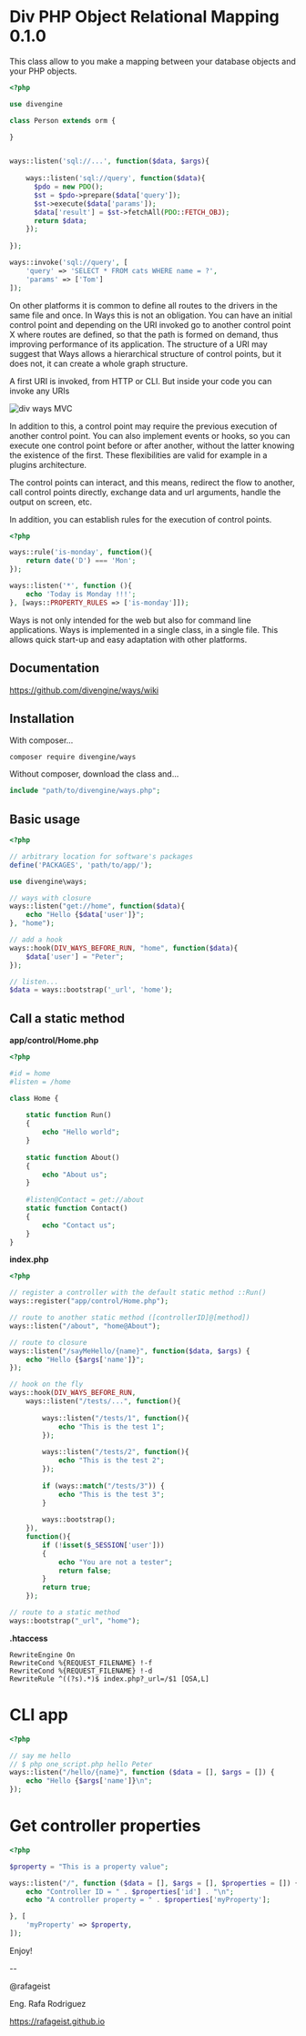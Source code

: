 ﻿# Div PHP Object Relational Mapping 0.1.0

This class allow to you make a mapping between your database objects and
your PHP objects.

```php
<?php

use divengine

class Person extends orm {

}


ways::listen('sql://...', function($data, $args){
    
	ways::listen('sql://query', function($data){
	  $pdo = new PDO();
	  $st = $pdo->prepare($data['query']);
	  $st->execute($data['params']);
	  $data['result'] = $st->fetchAll(PDO::FETCH_OBJ);
	  return $data;
	});
	
});

ways::invoke('sql://query', [
    'query' => 'SELECT * FROM cats WHERE name = ?',
    'params' => ['Tom']
]);

```


On other platforms it is common to define all routes to 
the drivers in the same file and once. In Ways this 
is not an obligation. You can have an initial control 
point and depending on the URI invoked go to another 
control point X where routes are defined, so that the 
path is formed on demand, thus improving performance 
of its application. The structure of a URI may suggest 
that Ways allows a hierarchical structure of control points, 
but it does not, it can create a whole graph structure.

A first URI is invoked, from HTTP or CLI. But inside your code
you can invoke any URIs

![div ways MVC](https://github.com/divengine/resources/raw/master/div-ways/cards/div-ways-mvc-sample.png)

In addition to this, a control point may require the 
previous execution of another control point. You can also 
implement events or hooks, so you can execute one control 
point before or after another, without the latter knowing 
the existence of the first. These flexibilities are valid 
for example in a plugins architecture.

The control points can interact, and this means, redirect 
the flow to another, call control points directly, exchange 
data and url arguments, handle the output on screen, etc.

In addition, you can establish rules for the execution of 
control points.

```php
<?php

ways::rule('is-monday', function(){
    return date('D') === 'Mon';
});

ways::listen('*', function (){
    echo 'Today is Monday !!!';
}, [ways::PROPERTY_RULES => ['is-monday']]);

```

Ways is not only intended for the web but also for 
command line applications. Ways is implemented in a 
single class, in a single file. This allows quick start-up
and easy adaptation with other platforms.

## Documentation
https://github.com/divengine/ways/wiki

## Installation

With composer...
```
composer require divengine/ways
```

Without composer, download the class and...

```php
include "path/to/divengine/ways.php";
```

## Basic usage
```php
<?php

// arbitrary location for software's packages
define('PACKAGES', 'path/to/app/');

use divengine\ways;

// ways with closure
ways::listen("get://home", function($data){
	echo "Hello {$data['user']}";
}, "home");

// add a hook
ways::hook(DIV_WAYS_BEFORE_RUN, "home", function($data){
	$data['user'] = "Peter";
});

// listen... 
$data = ways::bootstrap('_url', 'home');
```

## Call a static method

**app/control/Home.php**
```php
<?php

#id = home
#listen = /home

class Home {
	
	static function Run()
	{
	    echo "Hello world";
	}
		
	static function About()
	{
		echo "About us";
	}
	
	#listen@Contact = get://about
	static function Contact()
	{
		echo "Contact us";
	}
}
```

**index.php**
```php
<?php

// register a controller with the default static method ::Run()
ways::register("app/control/Home.php");

// route to another static method ([controllerID]@[method])
ways::listen("/about", "home@About");

// route to closure
ways::listen("/sayMeHello/{name}", function($data, $args) {
	echo "Hello {$args['name']}";	
});

// hook on the fly
ways::hook(DIV_WAYS_BEFORE_RUN, 
	ways::listen("/tests/...", function(){
		
		ways::listen("/tests/1", function(){
			echo "This is the test 1";
		}); 	
		
		ways::listen("/tests/2", function(){
			echo "This is the test 2";
		});
		
		if (ways::match("/tests/3")) {
			echo "This is the test 3";
		}
		
		ways::bootstrap();
	}), 
	function(){
		if (!isset($_SESSION['user']))
		{
			echo "You are not a tester";
			return false;
		}
		return true;
	});

// route to a static method
ways::bootstrap("_url", "home");
```

**.htaccess**
```apacheconfig
RewriteEngine On
RewriteCond %{REQUEST_FILENAME} !-f
RewriteCond %{REQUEST_FILENAME} !-d
RewriteRule ^((?s).*)$ index.php?_url=/$1 [QSA,L]
```
# CLI app

```php
<?php

// say me hello
// $ php one_script.php hello Peter
ways::listen("/hello/{name}", function ($data = [], $args = []) {
	echo "Hello {$args['name']}\n";
});
```

# Get controller properties

```php
<?php

$property = "This is a property value";

ways::listen("/", function ($data = [], $args = [], $properties = []) {
	echo "Controller ID = " . $properties['id'] . "\n";
	echo "A controller property = " . $properties['myProperty'];

}, [
	'myProperty' => $property,
]);

```

Enjoy!

-- 

@rafageist

Eng. Rafa Rodriguez

https://rafageist.github.io